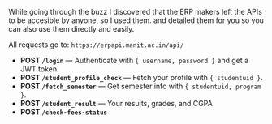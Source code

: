 While going through the buzz I discovered that the ERP makers left the APIs to be accesible by anyone, so I used them. and detailed them for you so you can also use them directly and easily.



All requests go to: `https://erpapi.manit.ac.in/api/`

- **POST `/login`** — Authenticate with `{ username, password }` and get a JWT token. 
- **POST `/student_profile_check`** — Fetch your profile with `{ studentuid }`. 
- **POST `/fetch_semester`** — Get semester info with `{ studentuid, program }`. 
- **POST `/student_result`** — Your results, grades, and CGPA
- **POST `/check-fees-status`**  




